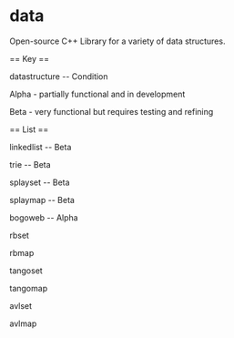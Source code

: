 data
====

Open-source C++ Library for a variety of data structures.

== Key ==

datastructure -- Condition

Alpha - partially functional and in development

Beta - very functional but requires testing and refining

== List ==

linkedlist -- Beta

trie -- Beta

splayset -- Beta

splaymap -- Beta

bogoweb -- Alpha

rbset

rbmap

tangoset

tangomap

avlset

avlmap


